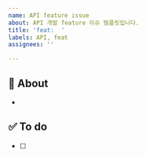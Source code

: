 ```yaml
---
name: API feature issue
about: API 개발 feature 이슈 템플릿입니다.
title: 'feat:  '
labels: API, feat
assignees: ''

---
```


## 🐳  About
<!-- 해당 이슈에서 할 작업에 대해 설명해 주세요. -->
* 


## ✅ To do
<!-- 해야 할 일을 적어 주세요. -->
- [ ] 

<!-- 그 외 필요한 Label, Assignees, Projects 추가하기! -->
